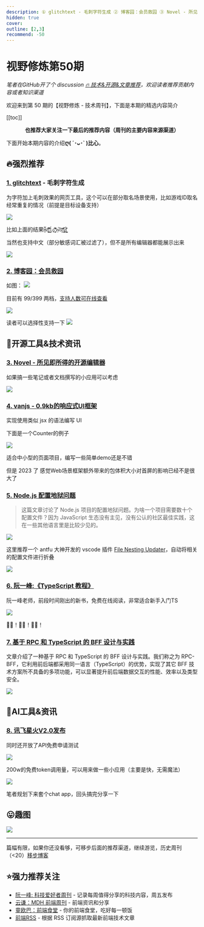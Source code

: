 ```yaml
---
description: ① glitchtext - 毛刺字符生成 ② 博客园：会员救园 ③ Novel - 所见即所得的开源编辑器 ④ vanjs - 0.9kb的响应式UI框架 ⑤ Node.js 配置地狱问题 ⑥ 阮一峰:《TypeScript 教程》 ⑦ 基于 RPC 和 TypeScript 的 BFF 设计与实践 ⑧ 讯飞星火V2.0发布
hidden: true
cover:
outline: [2,3]
recommend: -50
---
```


# 视野修炼第50期

*笔者在GitHub开了个 discussion [🔥 技术&开源&文章推荐](https://github.com/ATQQ/sugar-blog/discussions/123)，欢迎读者推荐贡献内容或者知识渠道*

欢迎来到第 50 期的【视野修炼 - 技术周刊】，下面是本期的精选内容简介

[[toc]]

<center>

**​也推荐大家关注一下最后的推荐内容（周刊的主要内容来源渠道）**
</center>

下面开始本期内容的介绍**ღ( ´･ᴗ･` )比心**。
## 🔥强烈推荐
### [1. glitchtext](https://glitchtext.net/) - 毛刺字符生成

为字符加上毛刺效果的网页工具，这个可以在部分取名场景使用，比如游戏ID取名经常重复的情况（前提是目标设备支持）

![](https://img.cdn.sugarat.top/mdImg/MTY5MjUwMzE5NDAyOQ==692503194029)

比如上面的结果`H̥̅̃̇̕e̥̻̹̙͋̽̈́́l̩͇͕̇͐̐͋l̰̰̍o̱̎͜͜͝ ̟͍̥̎͆͐̈̀W̠͠o͕̍̌͊r̺̃͊̈́̅̓l̢͖͈̈͆d͇̺̓͒̂͘ͅ`

当然也支持中文（部分敏感词汇被过滤了），但不是所有编辑器都能展示出来

![](https://img.cdn.sugarat.top/mdImg/MTY5MjUwMzYyNzk2NA==692503627964)

### [2. 博客园：会员救园](https://www.cnblogs.com/cmt/p/17520031.html)

如图：
![](https://img.cdn.sugarat.top/mdImg/MTY5MjUxNjE0NDY5NQ==692516144695)

目前有 99/399 两档，[支持人数可在线查看](https://home.cnblogs.com/vip)

![](https://img.cdn.sugarat.top/mdImg/MTY5MjUxNzY2MTY1NQ==692517661655)

读者可以选择性支持一下
![](https://img.cdn.sugarat.top/mdImg/MTY5MjUxNjg4NzQ2Nw==692516887467)

## 🔧开源工具&技术资讯
### [3. Novel - 所见即所得的开源编辑器](https://github.com/steven-tey/novel)

如果搞一些笔记或者文档撰写的小应用可以考虑

![](https://img.cdn.sugarat.top/mdImg/MTY5MjUwNDEyMjU3NA==692504122574)

### [4. vanjs - 0.9kb的响应式UI框架](https://vanjs.org/)
实现使用类似 jsx 的语法编写 UI

下面是一个Counter的例子

![](https://img.cdn.sugarat.top/mdImg/MTY5MjUwNDQxOTYzNQ==692504419635)

适合中小型的页面项目，编写一些简单demo还是不错

但是 2023 了 感觉Web场景框架额外带来的包体积大小对首屏的影响已经不是很大了

### [5. Node.js 配置地狱问题](https://deno.com/blog/node-config-hell)
>这篇文章讨论了 Node.js 项目的配置地狱问题。为啥一个项目需要数十个配置文件？因为 JavaScript 生态没有主见，没有公认的社区最佳实践，这在一些其他语言里是比较少见的。

![](https://img.cdn.sugarat.top/mdImg/MTY5MjUwNjYwNzQ1Nw==692506607457)

这里推荐一个 antfu 大神开发的 vscode 插件 [File Nesting Updater](https://marketplace.visualstudio.com/items?itemName=antfu.file-nesting)，自动将相关的配置文件进行折叠

![](https://img.cdn.sugarat.top/mdImg/MTY5MjUwNjc2NDQzMw==692506764433)

### [6. 阮一峰:《TypeScript 教程》](https://mp.weixin.qq.com/s/POSNF8iMkb8Wc9WLOEjmhg)

阮一峰老师，前段时间刚出的新书，免费在线阅读，非常适合新手入门TS

![](https://img.cdn.sugarat.top/mdImg/MTY5MjUwNzA3NDU0Mw==692507074543)

👍🏻！👍🏻！👍🏻！

### [7. 基于 RPC 和 TypeScript 的 BFF 设计与实践](https://mp.weixin.qq.com/s?__biz=MzA4Njc2MTE3Ng%3D%3D&mid=2456151975&idx=1&sn=7d81ec04635396abeafdf7f723a09501&scene=21#wechat_redirect)
文章介绍了一种基于 RPC 和 TypeScript 的 BFF 设计与实践。我们称之为 RPC-BFF，它利用前后端都采用同一语言（TypeScript）的优势，实现了其它 BFF 技术方案所不具备的多项功能，可以显著提升前后端数据交互的性能、效率以及类型安全。

![](https://img.cdn.sugarat.top/mdImg/MTY5MjUxOTMwMDc5Nw==692519300797)

## 🤖AI工具&资讯
### [8. 讯飞星火V2.0发布](https://mp.weixin.qq.com/s/NXUjpq225EaaPeB3iLqUFg)
同时还开放了API免费申请测试

![](https://img.cdn.sugarat.top/mdImg/MTY5MjUwNTI5MDQzMQ==692505290431)

200w的免费token调用量，可以用来做一些小应用（主要是快，无需魔法）

![](https://img.cdn.sugarat.top/mdImg/MTY5MjUwNTU2MTQ1Ng==692505561456)

笔者规划下来套个chat app，回头搞完分享一下

## 😛趣图
![](https://img.cdn.sugarat.top/mdImg/MTY5MjUwNjAwODg0NQ==692506008845)

---

篇幅有限，如果你还没看够，可移步后面的推荐渠道，继续游览，历史周刊（<20）[移步博客](https://sugarat.top/weekly/index.html)

## ⭐️强力推荐关注
* [阮一峰: 科技爱好者周刊](https://www.ruanyifeng.com/blog/archives.html) - 记录每周值得分享的科技内容，周五发布
* [云谦：MDH 前端周刊](https://www.yuque.com/chencheng/mdh-weekly) - 前端资讯和分享
* [童欧巴：前端食堂](https://github.com/Geekhyt/weekly) - 你的前端食堂，吃好每一顿饭
* [前端RSS](https://fed.chanceyu.com/) - 根据 RSS 订阅源抓取最新前端技术文章
